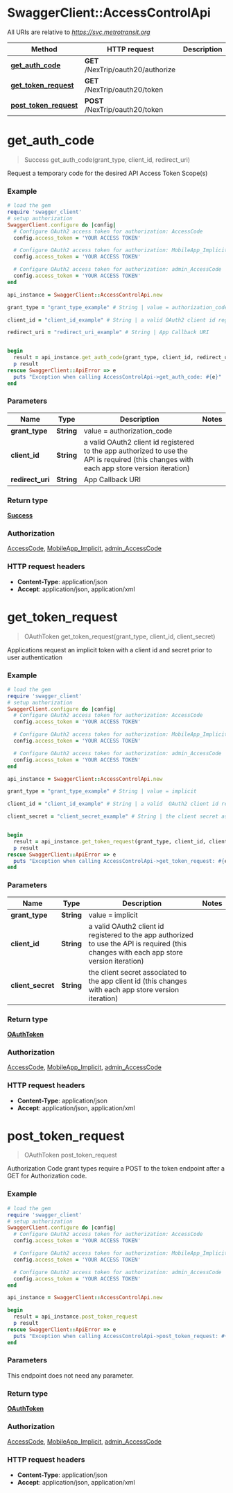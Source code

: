 # SwaggerClient::AccessControlApi

All URIs are relative to *https://svc.metrotransit.org*

Method | HTTP request | Description
------------- | ------------- | -------------
[**get_auth_code**](AccessControlApi.md#get_auth_code) | **GET** /NexTrip/oauth20/authorize | 
[**get_token_request**](AccessControlApi.md#get_token_request) | **GET** /NexTrip/oauth20/token | 
[**post_token_request**](AccessControlApi.md#post_token_request) | **POST** /NexTrip/oauth20/token | 


# **get_auth_code**
> Success get_auth_code(grant_type, client_id, redirect_uri)



Request a temporary code for the desired API Access Token Scope(s)

### Example
```ruby
# load the gem
require 'swagger_client'
# setup authorization
SwaggerClient.configure do |config|
  # Configure OAuth2 access token for authorization: AccessCode
  config.access_token = 'YOUR ACCESS TOKEN'

  # Configure OAuth2 access token for authorization: MobileApp_Implicit
  config.access_token = 'YOUR ACCESS TOKEN'

  # Configure OAuth2 access token for authorization: admin_AccessCode
  config.access_token = 'YOUR ACCESS TOKEN'
end

api_instance = SwaggerClient::AccessControlApi.new

grant_type = "grant_type_example" # String | value = authorization_code

client_id = "client_id_example" # String | a valid OAuth2 client id registered to the app authorized to use the API is required (this changes with each app store version iteration)

redirect_uri = "redirect_uri_example" # String | App Callback URI


begin
  result = api_instance.get_auth_code(grant_type, client_id, redirect_uri)
  p result
rescue SwaggerClient::ApiError => e
  puts "Exception when calling AccessControlApi->get_auth_code: #{e}"
end
```

### Parameters

Name | Type | Description  | Notes
------------- | ------------- | ------------- | -------------
 **grant_type** | **String**| value &#x3D; authorization_code | 
 **client_id** | **String**| a valid OAuth2 client id registered to the app authorized to use the API is required (this changes with each app store version iteration) | 
 **redirect_uri** | **String**| App Callback URI | 

### Return type

[**Success**](Success.md)

### Authorization

[AccessCode](../README.md#AccessCode), [MobileApp_Implicit](../README.md#MobileApp_Implicit), [admin_AccessCode](../README.md#admin_AccessCode)

### HTTP request headers

 - **Content-Type**: application/json
 - **Accept**: application/json, application/xml



# **get_token_request**
> OAuthToken get_token_request(grant_type, client_id, client_secret)



Applications request an implicit token with a client id and secret prior to user authentication

### Example
```ruby
# load the gem
require 'swagger_client'
# setup authorization
SwaggerClient.configure do |config|
  # Configure OAuth2 access token for authorization: AccessCode
  config.access_token = 'YOUR ACCESS TOKEN'

  # Configure OAuth2 access token for authorization: MobileApp_Implicit
  config.access_token = 'YOUR ACCESS TOKEN'

  # Configure OAuth2 access token for authorization: admin_AccessCode
  config.access_token = 'YOUR ACCESS TOKEN'
end

api_instance = SwaggerClient::AccessControlApi.new

grant_type = "grant_type_example" # String | value = implicit

client_id = "client_id_example" # String | a valid  OAuth2 client id registered to the app authorized to use the API is required (this changes with each app store version iteration)

client_secret = "client_secret_example" # String | the client secret associated to the app client id (this changes with each app store version iteration)


begin
  result = api_instance.get_token_request(grant_type, client_id, client_secret)
  p result
rescue SwaggerClient::ApiError => e
  puts "Exception when calling AccessControlApi->get_token_request: #{e}"
end
```

### Parameters

Name | Type | Description  | Notes
------------- | ------------- | ------------- | -------------
 **grant_type** | **String**| value &#x3D; implicit | 
 **client_id** | **String**| a valid  OAuth2 client id registered to the app authorized to use the API is required (this changes with each app store version iteration) | 
 **client_secret** | **String**| the client secret associated to the app client id (this changes with each app store version iteration) | 

### Return type

[**OAuthToken**](OAuthToken.md)

### Authorization

[AccessCode](../README.md#AccessCode), [MobileApp_Implicit](../README.md#MobileApp_Implicit), [admin_AccessCode](../README.md#admin_AccessCode)

### HTTP request headers

 - **Content-Type**: application/json
 - **Accept**: application/json, application/xml



# **post_token_request**
> OAuthToken post_token_request



Authorization Code grant types require a POST to the token endpoint after a GET for Authorization code.

### Example
```ruby
# load the gem
require 'swagger_client'
# setup authorization
SwaggerClient.configure do |config|
  # Configure OAuth2 access token for authorization: AccessCode
  config.access_token = 'YOUR ACCESS TOKEN'

  # Configure OAuth2 access token for authorization: MobileApp_Implicit
  config.access_token = 'YOUR ACCESS TOKEN'

  # Configure OAuth2 access token for authorization: admin_AccessCode
  config.access_token = 'YOUR ACCESS TOKEN'
end

api_instance = SwaggerClient::AccessControlApi.new

begin
  result = api_instance.post_token_request
  p result
rescue SwaggerClient::ApiError => e
  puts "Exception when calling AccessControlApi->post_token_request: #{e}"
end
```

### Parameters
This endpoint does not need any parameter.

### Return type

[**OAuthToken**](OAuthToken.md)

### Authorization

[AccessCode](../README.md#AccessCode), [MobileApp_Implicit](../README.md#MobileApp_Implicit), [admin_AccessCode](../README.md#admin_AccessCode)

### HTTP request headers

 - **Content-Type**: application/json
 - **Accept**: application/json, application/xml



